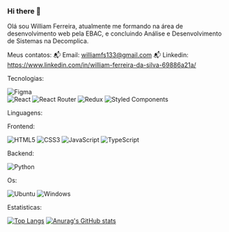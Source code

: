 ### Hi there 👋

  Olá sou William Ferreira, atualmente me formando na área de desenvolvimento web pela EBAC, e concluindo Análise e Desenvolvimento de Sistemas na Decomplica.

Meus contatos:
  📬 Email: williamfs133@gmail.com 
  📬 Linkedin: https://www.linkedin.com/in/william-ferreira-da-silva-69886a21a/

Tecnologias:

  ![Figma](https://img.shields.io/badge/figma-%23F24E1E.svg?style=for-the-badge&logo=figma&logoColor=white)  
  ![React](https://img.shields.io/badge/react-%2320232a.svg?style=for-the-badge&logo=react&logoColor=%2361DAFB) 
  ![React Router](https://img.shields.io/badge/React_Router-CA4245?style=for-the-badge&logo=react-router&logoColor=white) 
  ![Redux](https://img.shields.io/badge/redux-%23593d88.svg?style=for-the-badge&logo=redux&logoColor=white)
  ![Styled Components](https://img.shields.io/badge/styled--components-DB7093?style=for-the-badge&logo=styled-components&logoColor=white)

Linguagens:

  Frontend:
  
  ![HTML5](https://img.shields.io/badge/html5-%23E34F26.svg?style=for-the-badge&logo=html5&logoColor=white)
  ![CSS3](https://img.shields.io/badge/css3-%231572B6.svg?style=for-the-badge&logo=css3&logoColor=white)
  ![JavaScript](https://img.shields.io/badge/javascript-%23323330.svg?style=for-the-badge&logo=javascript&logoColor=%23F7DF1E)
  ![TypeScript](https://img.shields.io/badge/typescript-%23007ACC.svg?style=for-the-badge&logo=typescript&logoColor=white)

  Backend:
  
  ![Python](https://img.shields.io/badge/python-3670A0?style=for-the-badge&logo=python&logoColor=ffdd54)

  Os:

  ![Ubuntu](https://img.shields.io/badge/Ubuntu-E95420?style=for-the-badge&logo=ubuntu&logoColor=white)
  ![Windows](https://img.shields.io/badge/Windows-0078D6?style=for-the-badge&logo=windows&logoColor=white)

  Estatisticas:

  [![Top Langs](https://github-readme-stats.vercel.app/api/top-langs/?username=anuraghazra&layout=donut)](https://github.com/anuraghazra/github-readme-stats)
  [![Anurag's GitHub stats](https://github-readme-stats.vercel.app/api?username=Wil-Fs&show_icons=true&theme=dark)](https://github.com/anuraghazra/github-readme-stats)
 

